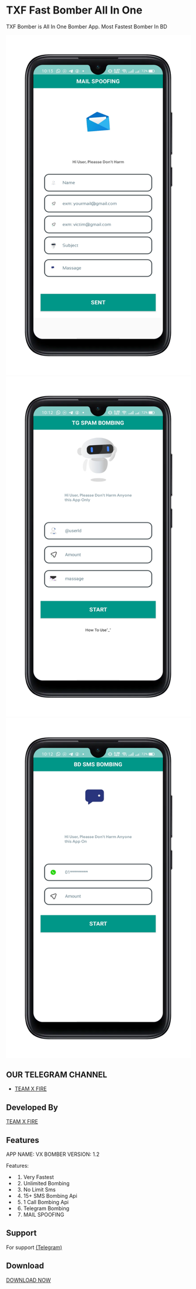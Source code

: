 # TXF Fast Bomber All In One
  TXF Bomber is All In One Bomber  App. Most Fastest Bomber In BD
      
 ![Logo](1675494802259.png) 
 ![Logo](1675494776134.png)
 ![Logo](1675494766334.png) 

  
  
  
  
 ## OUR TELEGRAM CHANNEL
  
 - [TEAM X FIRE](https://t.me/TXF2022) 
  
  
 ## Developed By
  
  
 <a href="https://www.facebook.com/team.x.fire.official">TEAM X FIRE</a> 
  
  
 ## Features 
  
  APP NAME: VX BOMBER
   VERSION: 1.2
  
 Features:  
 - 1) Very Fastest 
 - 2) Unlimited Bombing
 - 3) No Limit Sms
 - 4) 15+ SMS Bombing Api
 - 5) 1 Call Bombing Api
 - 6) Telegram Bombing
 - 7) MAIL SPOOFING 
  
  
  
 ## Support 
  
 For support <a href="https://t.me/teamxfire">(Telegram)</a>
  
  
 ## Download  
 <a href="https://github.com/teamxfire/TXF-AIO-Bomber/raw/main/VX%20SMS%20BOMBER_1.2.apk">DOWNLOAD NOW</a> 
 
